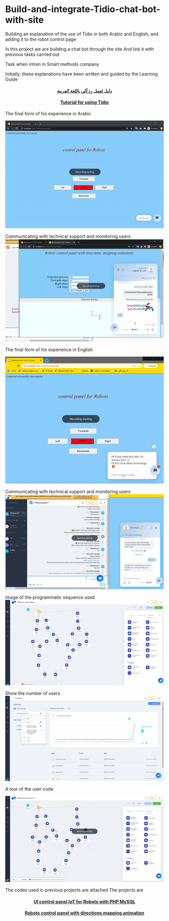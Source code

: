 # Build-and-integrate-Tidio-chat-bot-with-site
Building an explanation of the use of Tidio in both Arabic and English, and adding it to the robot control page

In this project we are building a chat bot through the site
And link it with previous tasks carried out

Task when intren in Smart methods company

Initially, these explanations have been written and guided by the Learning Guide

#### <p align="center"> [دليل لعمل رد آلي باللغة العربية](https://github.com/MohammadYAmmar/Build-and-integrate-Tidio-chat-bot-with-site/blob/master/%D8%AF%D9%84%D9%8A%D9%84%20%D8%B9%D9%85%D9%84%20%D8%B1%D8%AF%20%D8%A7%D9%84%D9%8A%20%D9%88%D8%A7%D8%B6%D8%A7%D9%81%D8%A7%D8%AA%D9%87%20Tidio.md)</p>

#### <p align="center"> [Tutorial for using Tidio](https://github.com/MohammadYAmmar/Build-and-integrate-Tidio-chat-bot-with-site/blob/master/Tutorial%20for%20using%20Tidio.md)</p>

The final form of his experience in Arabic

![alt text](https://github.com/MohammadYAmmar/Build-and-integrate-Tidio-chat-bot-with-site/blob/master/GIF%20Chat%20bot%20Arabic%20interface%20experience.gif "تجربة")

Communicating with technical support and monitoring users
![alt text](https://github.com/MohammadYAmmar/Build-and-integrate-Tidio-chat-bot-with-site/blob/master/GIF%20Chat%20bot%20Arabic%20interface%20experience%20with%20technical%20support.gif "المراقبة والدعم الفني")



The final form of his experience in English

![alt text](https://github.com/MohammadYAmmar/Build-and-integrate-Tidio-chat-bot-with-site/blob/master/GIF%20Chat%20bot%20experience%20English%20interface.gif "test")

Communicating with technical support and monitoring users
![alt text](https://github.com/MohammadYAmmar/Build-and-integrate-Tidio-chat-bot-with-site/blob/master/GIF%20Chat%20bot%20experience%20English%20interface%20with%20technical%20support.gif "interface with technical support")

Image of the programmatic sequence used
![much-a image](https://github.com/MohammadYAmmar/Build-and-integrate-Tidio-chat-bot-with-site/blob/master/Image%20of%20the%20sequence%20of%20chat%20programming.png) 

Show the number of users
![much-a image](https://github.com/MohammadYAmmar/Build-and-integrate-Tidio-chat-bot-with-site/blob/master/Image%20showing%20the%20number%20of%20users%20and%20chat%20bots%20that%20you%20have%20to%20adjust.png) 

A tour of the user code

![alt text](https://github.com/MohammadYAmmar/Build-and-integrate-Tidio-chat-bot-with-site/blob/master/GIF%20Sequence%20of%20chat%20programming.gif
 "interface")

The codes used in previous projects are attached
The projects are

#### <p align="center"> [UI control panel IoT for Robots with PHP MySQL](https://github.com/MohammadYAmmar/UI-control-panel-IoT-for-Robots-with-PHP-MySQL)</p>

#### <p align="center"> [Robots control panel with directions mapping animation](https://github.com/MohammadYAmmar/Robots-control-panel-with-directions-mapping-animation)</p>


